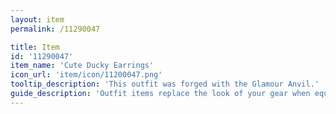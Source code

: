 ```yaml
---
layout: item
permalink: /11290047

title: Item
id: '11290047'
item_name: 'Cute Ducky Earrings'
icon_url: 'item/icon/11200047.png'
tooltip_description: 'This outfit was forged with the Glamour Anvil.'
guide_description: 'Outfit items replace the look of your gear when equipped.'
---
```

